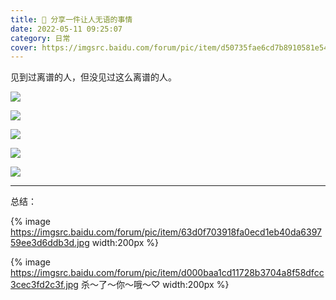 ```yaml
---
title: 💢 分享一件让人无语的事情
date: 2022-05-11 09:25:07
category: 日常
cover: https://imgsrc.baidu.com/forum/pic/item/d50735fae6cd7b8910581e544a2442a7d9330e34.jpg
---
```


见到过离谱的人，但没见过这么离谱的人。

<!-- more -->

![](https://imgsrc.baidu.com/forum/pic/item/d50735fae6cd7b8910581e544a2442a7d9330e34.jpg)

![](https://imgsrc.baidu.com/forum/pic/item/b21bb051f81986188070cb530fed2e738bd4e636.jpg)

![](https://imgsrc.baidu.com/forum/pic/item/d52a2834349b033ba4b9d80d50ce36d3d539bd30.jpg)

![](https://imgsrc.baidu.com/forum/pic/item/bd3eb13533fa828bfc10b934b81f4134970a5a31.jpg)

![](https://imgsrc.baidu.com/forum/pic/item/b3b7d0a20cf431add7ff67ee0e36acaf2edd9833.jpg)

---

总结：

{% image https://imgsrc.baidu.com/forum/pic/item/63d0f703918fa0ecd1eb40da639759ee3d6ddb3d.jpg width:200px %}

{% image https://imgsrc.baidu.com/forum/pic/item/d000baa1cd11728b3704a8f58dfcc3cec3fd2c3f.jpg 杀～了～你～哦～♡ width:200px %}

